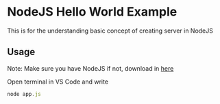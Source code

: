 # NodeJS Hello World Example

This is for the understanding basic concept of creating server in NodeJS

## Usage

Note: Make sure you have NodeJS if not, download in [here](https://nodejs.org/en/download/)

Open terminal in VS Code and write 

```javascript
node app.js
```
